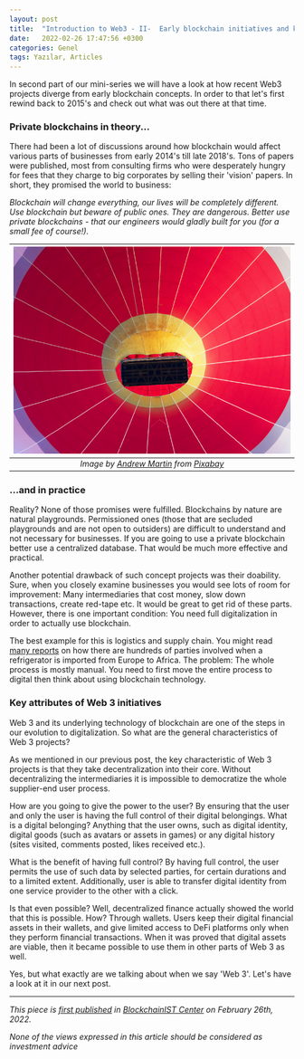 ```yaml
---
layout: post
title:  "Introduction to Web3 - II-  Early blockchain initiatives and key attributes of Web3"
date:   2022-02-26 17:47:56 +0300
categories: Genel
tags: Yazılar, Articles
---
```



In second part of our mini-series we will have a look at how recent Web3 projects diverge from early blockchain concepts. In order to that let's first rewind back to 2015's and check out what was out there at that time. 

### Private blockchains in theory... 

There had been a lot of discussions around how blockchain would affect various parts of businesses from early 2014's till late 2018's. Tons of papers were published, most from consulting firms who were desperately hungry for fees that they charge to big corporates by selling their 'vision' papers. In short, they promised the world to business: 


*Blockchain will change everything, our lives will be completely different. Use blockchain but beware of public ones. They are dangerous. Better use private blockchains - that our engineers would gladly built for you (for a small fee of course!).*

| ![aloft](/assets/balloon-2644416_800.jpg)|
|:--:| 
| *Image by [Andrew Martin](https://pixabay.com/users/aitoff-388338/) from [Pixabay](https://pixabay.com/)*|


### ...and in practice
Reality? None of those promises were fulfilled. Blockchains by nature are natural playgrounds. Permissioned ones (those that are secluded playgrounds and are not open to outsiders) are difficult to understand and not necessary for businesses. If you are going to use a private blockchain better use a centralized database. That would be much more effective and practical.

Another potential drawback of such concept projects was their doability. Sure, when you closely examine businesses you would see lots of room for improvement:  Many intermediaries that cost money, slow down transactions, create red-tape etc. It would be great to get rid of these parts. However, there is one important condition: You need full digitalization in order to actually use blockchain. 

The best example for this is logistics and supply chain. You might read [many reports](https://www.reuters.com/article/us-usa-blockchain-ibm-idUSKBN16D26Q) on how there are hundreds of parties involved when a refrigerator is imported from Europe to Africa. The problem: The whole process is mostly manual. You need to first move the entire process to digital then think about using blockchain technology. 

### Key attributes of Web 3 initiatives 

Web 3 and its underlying technology of blockchain are one of the steps in our evolution to digitalization. So what are the general characteristics of Web 3 projects?

As we mentioned in our previous post, the key characteristic of Web 3 projects is that they take decentralization into their core. Without decentralizing the intermediaries it is impossible to democratize the whole supplier-end user process. 

How are you going to give the power to the user? By ensuring that the user and only the user is having the full control of their digital belongings. What is a digital belonging? Anything that the user owns, such as digital identity, digital goods (such as avatars or assets in games) or any digital history (sites visited, comments posted, likes received etc.). 

What is the benefit of having full control? By having full control, the user permits the use of such data by selected parties, for certain durations and to a limited extent. Additionally, user is able to transfer digital identity from one service provider to the other with a click. 

Is that even possible? Well, decentralized finance actually showed the world that this is possible. How? Through wallets. Users keep their digital financial assets in their wallets, and give limited access to DeFi platforms only when they perform financial transactions. When it was proved that digital assets are viable, then it became possible to use them in other parts of Web 3 as well.

Yes, but what exactly are we talking about when we say 'Web 3'. Let's have a look at it in our next post. 


---
*This piece is [first published]() in [BlockchainIST Center](https://medium.com/blockchainist-center) on February 26th, 2022.*

*None of the views expressed in this article should be considered as investment advice*
